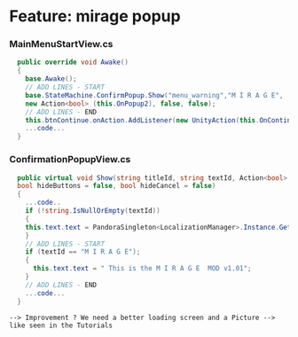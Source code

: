 # Feature: mirage popup

### MainMenuStartView.cs

```csharp
  public override void Awake()
  {
    base.Awake();
    // ADD LINES - START
    base.StateMachine.ConfirmPopup.Show("menu_warning","M I R A G E", 
    new Action<bool> (this.OnPopup2), false, false);
    // ADD LINES - END
    this.btnContinue.onAction.AddListener(new UnityAction(this.OnContinueCampaign));
    ...code...
  }
```
### ConfirmationPopupView.cs

```csharp
  public virtual void Show(string titleId, string textId, Action<bool> callback, 
  bool hideButtons = false, bool hideCancel = false)
  {
    ...code..
    if (!string.IsNullOrEmpty(textId))
    {
    this.text.text = PandoraSingleton<LocalizationManager>.Instance.GetStringById(textId);
    }
    // ADD LINES - START
    if (textId == "M I R A G E");
    {
      this.text.text = " This is the M I R A G E  MOD v1.01";
    }
    // ADD LINES - END
    ...code...
  }
```

`--> Improvement ? We need a better loading screen and a Picture --> like seen in the Tutorials`

